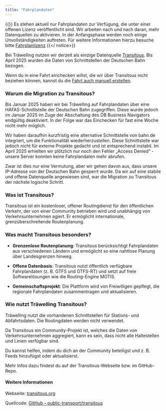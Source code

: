 ```yaml
---
title: "Fahrplandaten"
---
```


{{<notice important>}}
Es stehen aktuell nur Fahrplandaten zur Verfügung, die unter einer offenen Lizenz veröffentlicht sind.
Wir arbeiten nach und nach daran, mehr Datenquellen zu aktivieren.
In der Anfangsphase werden noch einige Unvollständigkeiten auftreten.
Für weitere Informationen hierzu besuche bitte [Fahrplanlizenz](/features/timetable/licensing)
{{</ notice>}}

Bei Träwelling nutzen wir derzeit als einzige Datenquelle [Transitous](https://transitous.org/).
Bis April 2025 wurden die Daten von Schnittstellen der Deutschen Bahn bezogen.

Wenn du in eine Fahrt einchecken willst, die wir über Transitous nicht beziehen können, kannst du
die [Fahrt auch manuell erstellen](/features/manual-trips).

### Warum die Migration zu Transitous?

Bis Januar 2025 haben wir bei Träwelling auf Fahrplandaten über eine HAFAS-Schnittstelle der Deutschen Bahn zugegriffen.
Diese wurde jedoch im Januar 2025 im Zuge der Abschaltung des DB Business Navigators endgültig deaktiviert.
In der Folge war das Einchecken für fast eine Woche nicht mehr möglich.

Wir haben daraufhin kurzfristig eine alternative Schnittstelle von bahn.de integriert, um die Funktionalität wiederherzustellen.
Diese Schnittstelle war jedoch nicht für externe Projekte gedacht und ist entsprechend instabil.
Im April 2025 erhielten wir plötzlich nur noch den Fehler „Access Denied“ - unsere Server konnten keine Fahrplandaten mehr abrufen.

Zwar ist dies nur eine Vermutung, aber wir gehen davon aus, dass unsere IP-Adresse von der Deutschen Bahn gesperrt wurde.
Da wir auf eine stabile und offene Datenquelle angewiesen sind, war die Migration zu Transitous der nächste logische Schritt.

### Was ist Transitous?

Transitous ist ein kostenloser, offener Routingdienst für den öffentlichen Verkehr,
der von einer Community betrieben wird und unabhängig von Verkehrsunternehmen agiert.
Er ermöglicht internationale, grenzüberschreitende Routenplanung.

### Was macht Transitous besonders?

- **Grenzenlose Routenplanung**:
  Transitous berücksichtigt Fahrplandaten aus verschiedenen Ländern und ermöglicht so eine nahtlose Planung über
  Landesgrenzen hinweg.

- **Offene Datenbasis**:
  Transitous nutzt öffentlich verfügbare Fahrplandaten (z. B. GTFS und GTFS-RT) und setzt auf freie Softwarelösungen wie
  die Routing-Engine MOTIS.

- **Gemeinschaftsprojekt**:
  Die Plattform wird von Freiwilligen gepflegt, die regionale Fahrplandaten zusammentragen und aktualisieren.

### Wie nutzt Träwelling Transitous?

Träwelling nutzt die vorhandenen Schnittstellen für Stations- und Abfahrtsdaten.
Die Routingdaten werden nicht verwendet.

Da Transitous ein Community-Projekt ist, welches die Daten von Verkehrsunternehmen aggregiert,
kann es sein, dass nicht alle Haltestellen und Linien verfügbar sind.

Du kannst helfen, indem du dich an der Community beteiligst und z. B. Feeds hinzufügst oder aktualisierst.

Mehr Infos dazu findest du auf der Transitous-Webseite bzw. im GitHub-Repo.

#### Weitere Informationen

Webseite: [transitous.org](https://transitous.org/)

Quellcode: [GitHub – public-transport/transitous](https://github.com/public-transport/transitous)